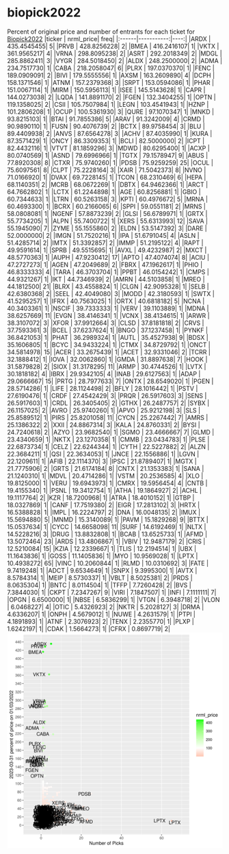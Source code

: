 # biopick2022
Percent of original price and number of entrants for each ticket for [Biopick2022](https://twitter.com/hashtag/Biopick2022)
|ticker |  nrml_price| freq|
|:------|-----------:|----:|
|ARDX   | 435.4545455|    5|
|PRVB   | 428.8256228|    2|
|BMEA   | 416.2416107|    1|
|VKTX   | 361.9565217|    4|
|VRNA   | 298.8095238|    2|
|ASRT   | 292.2018349|    2|
|MDGL   | 285.8862411|    3|
|VYGR   | 284.5018450|    2|
|ALDX   | 248.2500000|    2|
|ADMA   | 234.7517730|    1|
|CABA   | 218.2058047|    6|
|PLRX   | 197.0370370|    1|
|FENC   | 189.0909091|    2|
|BIVI   | 179.5555556|    1|
|AXSM   | 163.2609890|    4|
|DCPH   | 158.1371546|    1|
|ATNM   | 157.2379368|    3|
|SRPT   | 153.0594086|    1|
|PHAR   | 151.0067114|    1|
|MIRM   | 150.5956113|    1|
|ISEE   | 145.5143628|    1|
|CAPR   | 144.0273038|    2|
|LQDA   | 141.8891170|    2|
|FGEN   | 132.3404255|    1|
|OPTN   | 119.1358025|    2|
|CSII   | 105.7507984|    1|
|LEGN   | 103.4541943|    1|
|HZNP   | 101.2806208|    1|
|OCUP   | 100.5361930|    3|
|QURE   |  97.1070347|    1|
|MNKD   |  93.8215103|    1|
|BTAI   |  91.7855386|    5|
|ARAV   |  91.3242009|    4|
|CRMD   |  90.9890110|    1|
|FUSN   |  90.4076739|    2|
|BCTX   |  89.9758454|    3|
|BLU    |  89.4409938|    2|
|ANVS   |  87.6564278|    3|
|ACHV   |  87.4035990|    1|
|KURA   |  87.3571429|    1|
|ONCY   |  86.3309353|    1|
|BCLI   |  82.5000000|    2|
|ICPT   |  82.4432116|    1|
|VTVT   |  81.1859296|    3|
|MDWD   |  80.6295400|    1|
|ACXP   |  80.0740569|    1|
|ASND   |  79.6996966|    1|
|TGTX   |  79.1578947|    9|
|ABUS   |  77.8920308|    8|
|CTXR   |  75.9740260|    1|
|PDSB   |  75.9259259|   25|
|OCUL   |  75.6097561|    8|
|CLPT   |  75.2228164|    3|
|XAIR   |  71.5042373|    8|
|NVNO   |  71.0166920|    1|
|DVAX   |  69.7228145|    1|
|TCON   |  68.2310469|    6|
|HEPA   |  68.1140351|    2|
|MCRB   |  68.0672269|    1|
|DBTX   |  64.9462366|    1|
|ARCT   |  64.7662802|    1|
|LCTX   |  61.2244898|    1|
|AGE    |  60.8256881|    1|
|GBIO   |  60.7344633|    1|
|LTRN   |  60.5263158|    3|
|KPTI   |  60.4976672|    5|
|MRNA   |  60.4693300|    1|
|BCRX   |  60.2166065|    6|
|SPPI   |  59.0551181|    2|
|MRNS   |  58.0808081|    1|
|NGENF  |  57.8873239|    2|
|GLSI   |  56.6789971|    1|
|GRTX   |  55.7734205|    1|
|ALPN   |  55.7400722|    1|
|XERS   |  55.6313993|   12|
|SAVA   |  55.1945090|    7|
|ZYME   |  55.1555860|    2|
|ELDN   |  53.5147392|    3|
|DARE   |  52.0000000|    2|
|IMGN   |  51.7520216|    1|
|IPA    |  51.6791045|    4|
|ASLN   |  51.4285714|    2|
|IMTX   |  51.3392857|    2|
|IMMP   |  51.2195122|    4|
|RAPT   |  49.9591614|    1|
|SPRB   |  49.5515695|    1|
|AVXL   |  49.4232987|    2|
|MXCT   |  48.5770363|    1|
|AUPH   |  47.9230412|   17|
|APTO   |  47.4074074|    8|
|ACIU   |  47.2727273|    1|
|AGEN   |  47.2049689|    2|
|FBRX   |  47.1962617|    1|
|PHIO   |  46.8333333|    4|
|TARA   |  46.3703704|    1|
|PPBT   |  46.0154242|    1|
|CMPS   |  44.9321267|    1|
|IKT    |  44.7346939|    2|
|AMRN   |  44.5103858|    1|
|MREO   |  44.1812500|   21|
|BLRX   |  43.4558824|    1|
|CLGN   |  42.9095328|    1|
|SELB   |  42.6380368|    2|
|SEEL   |  42.4049080|    3|
|MODD   |  42.3180593|    1|
|SWTX   |  41.5295257|    1|
|IFRX   |  40.7563025|    1|
|ORTX   |  40.6818182|    5|
|NCNA   |  40.3403361|    1|
|NSCIF  |  39.7333333|    1|
|VERV   |  39.1103889|    1|
|MDNA   |  38.6257669|   11|
|EVGN   |  38.4146341|    1|
|VCNX   |  38.4134615|    1|
|ARWR   |  38.3107072|    3|
|XFOR   |  37.9912664|    3|
|CLSD   |  37.8181818|    2|
|CRVS   |  37.7593361|    3|
|BCEL   |  37.6237624|    1|
|BNGO   |  37.1237458|    1|
|PYNKF  |  36.8421053|    1|
|PHAT   |  36.2989324|    1|
|AUTL   |  35.4527938|    9|
|BDSX   |  35.1606805|    1|
|BCYC   |  34.9433224|    1|
|CTMX   |  34.8729792|    1|
|ONCT   |  34.5814978|   15|
|ACER   |  33.2675439|    1|
|ACET   |  32.9331046|    2|
|TCRR   |  32.1888412|    1|
|IOVA   |  32.0062860|    1|
|GMDA   |  31.8897638|    7|
|HOOK   |  31.5879828|    2|
|SIOX   |  31.3178295|   11|
|ARMP   |  30.4744526|    1|
|LVTX   |  30.1818182|    4|
|IBRX   |  29.9342105|    4|
|INAB   |  29.6127563|    1|
|ADAP   |  29.0666667|   15|
|PRTG   |  28.7977633|    7|
|ONTX   |  28.6549020|    1|
|PGEN   |  28.5714286|    1|
|LIFE   |  28.1124498|    2|
|BFLY   |  28.1016442|    1|
|PSTV   |  27.6190476|    1|
|CRDF   |  27.4542429|    3|
|PRQR   |  26.5917603|    3|
|SENS   |  26.5917603|    1|
|CRDL   |  26.3405405|    2|
|GTHX   |  26.2487757|    2|
|SYBX   |  26.1157025|    2|
|AVRO   |  25.9740260|    1|
|APVO   |  25.9212198|    3|
|SLS    |  25.8589512|    1|
|PIRS   |  25.8201058|   11|
|CYCN   |  25.2267442|    7|
|AMRS   |  25.1386322|    2|
|XXII   |  24.8867314|    3|
|KALA   |  24.8760331|    2|
|BYSI   |  24.7240618|    2|
|AZYO   |  23.9682540|    1|
|SGMO   |  23.4666667|    7|
|GLMD   |  23.4340659|    1|
|NKTX   |  23.1270358|    1|
|CMMB   |  23.0434783|    1|
|PLSE   |  22.6873734|    1|
|CELZ   |  22.6244344|    1|
|CYTH   |  22.5227882|    2|
|ALZN   |  22.3684211|    1|
|QSI    |  22.3634053|    1|
|JNCE   |  22.1556886|    1|
|LGVN   |  22.1209611|    1|
|AFIB   |  22.1114370|    3|
|IPSC   |  21.8789407|    1|
|MGTX   |  21.7775906|    2|
|GRTS   |  21.6174184|    8|
|CNTX   |  21.1353383|    1|
|SANA   |  21.1240310|    1|
|MDVL   |  20.4714286|    1|
|VSTM   |  20.2536585|    4|
|XLO    |  19.8125000|    1|
|VERU   |  19.6943973|    1|
|CMRX   |  19.5956454|    4|
|CNTB   |  19.4155340|    1|
|PSNL   |  19.3412754|    1|
|ATHA   |  19.1864927|    2|
|ACHL   |  19.1117764|    2|
|KZR    |  18.7200968|    1|
|ATRA   |  18.4010152|    1|
|GTBP   |  18.0327869|    1|
|CANF   |  17.7519380|    2|
|EIGR   |  17.2813102|    3|
|HRTX   |  16.5388828|    1|
|IMPL   |  16.2224797|    2|
|DNA    |  16.0048135|    2|
|IMUX   |  15.5694880|    5|
|MNMD   |  15.3140089|    1|
|PAVM   |  15.1829268|    9|
|BTTX   |  15.0537634|    1|
|CYCC   |  14.6658098|   11|
|SURF   |  14.6192469|    1|
|NLTX   |  14.5228216|    3|
|DRUG   |  13.8832808|    1|
|BCAB   |  13.6525733|    1|
|AFMD   |  13.5072464|   23|
|ARDS   |  13.4806867|    1|
|VBIV   |  12.9487179|    2|
|CRIS   |  12.5210084|   15|
|KZIA   |  12.2339667|    1|
|TLIS   |  12.2194514|    1|
|UBX    |  11.1643836|    1|
|GOSS   |  11.1405836|    1|
|MYO    |  10.9569028|    1|
|LPTX   |  10.4938272|   65|
|VINC   |  10.2060844|    1|
|RLMD   |  10.0310692|    3|
|FATE   |   9.7419248|    1|
|ADCT   |   9.6534649|    1|
|SNPX   |   9.3995300|    1|
|AVTX   |   8.5784314|    1|
|MEIP   |   8.5730337|    1|
|VBLT   |   8.5025381|    2|
|PRDS   |   8.0635304|    1|
|BNTC   |   8.0114504|    1|
|TFFP   |   7.7260428|    2|
|BVS    |   7.3844030|    1|
|CKPT   |   7.2347267|    9|
|VIRI   |   7.1847507|    1|
|INFI   |   7.1111111|    7|
|OPGN   |   6.6500000|    1|
|NBSE   |   6.5836299|    1|
|VTGN   |   6.3948718|    2|
|VLON   |   6.0468227|    4|
|OTIC   |   5.4326923|    2|
|NKTR   |   5.2028127|    3|
|DRMA   |   4.6336207|    1|
|ONPH   |   4.5679012|    1|
|NUWE   |   4.2631579|    1|
|PTPI   |   4.1891893|    1|
|ATNF   |   2.3076923|    2|
|TENX   |   2.2355770|    1|
|PLXP   |   1.6242197|    1|
|CDAK   |   1.5664273|    1|
|CFRX   |   0.8697719|    2|
![retvspicks](biopicks.png?raw=true)
